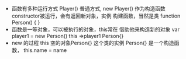 - 函数有多种运行方式
    Player() 普通方式,
    new Player() 作为构造函数constructor被运行，会有返回新对象，实例
    构建函数，当然是类
    function Person() {  }
- 函数是一等对象，可以被执行的对象，this常在 借助他来构造新的对象
    var player1 = new  Person() 
    this =>player1  Person{}
- new 的过程
    this 空的对象Person{}  这个类的实例
    Person{} 是一个构造函数，
    this.name = name 